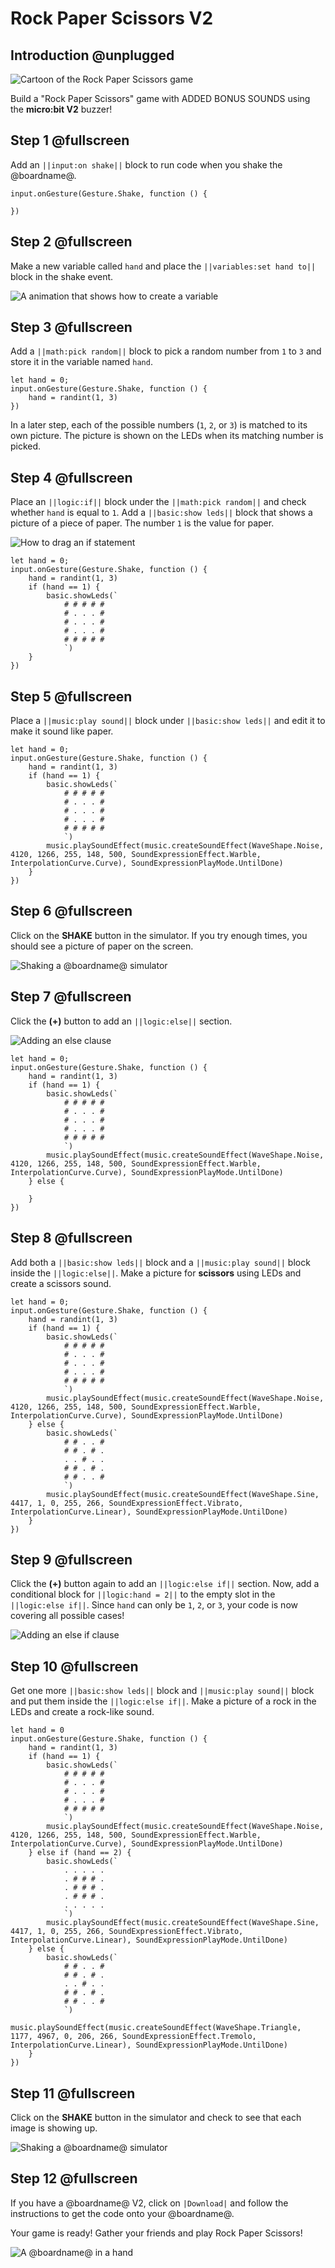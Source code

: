 # Rock Paper Scissors V2

## Introduction @unplugged

![Cartoon of the Rock Paper Scissors game](/static/mb/projects/a4-motion.png)

Build a "Rock Paper Scissors" game with ADDED BONUS SOUNDS using the **micro:bit V2** buzzer!

## Step 1 @fullscreen

Add an ``||input:on shake||`` block to run code when you shake the @boardname@.

```blocks
input.onGesture(Gesture.Shake, function () {

})
```

## Step 2 @fullscreen

Make a new variable called ``hand`` and place the ``||variables:set hand to||`` block in the shake event.

![A animation that shows how to create a variable](/static/mb/projects/rock-paper-scissors/newvar.gif)

## Step 3 @fullscreen

Add a ``||math:pick random||`` block to pick a random number from `1` to `3` and store it in the variable named ``hand``.

```blocks
let hand = 0;
input.onGesture(Gesture.Shake, function () {
    hand = randint(1, 3)
})
```

In a later step, each of the possible numbers (`1`, `2`, or `3`) is matched to its own picture. The picture is shown on the LEDs when its matching number is picked.

## Step 4 @fullscreen

Place an ``||logic:if||`` block under the ``||math:pick random||`` and check whether ``hand`` is equal to ``1``. Add a ``||basic:show leds||`` block that shows a picture of a piece of paper. The number `1` is the value for paper.

![How to drag an if statement](/static/mb/projects/rock-paper-scissors/if.gif)

```blocks
let hand = 0;
input.onGesture(Gesture.Shake, function () {
    hand = randint(1, 3)
    if (hand == 1) {
        basic.showLeds(`
            # # # # #
            # . . . #
            # . . . #
            # . . . #
            # # # # #
            `)
    }
})
```

## Step 5 @fullscreen

Place a ``||music:play sound||`` block under ``||basic:show leds||`` and edit it to make it sound like paper.

```blocks
let hand = 0;
input.onGesture(Gesture.Shake, function () {
    hand = randint(1, 3)
    if (hand == 1) {
        basic.showLeds(`
            # # # # #
            # . . . #
            # . . . #
            # . . . #
            # # # # #
            `)
        music.playSoundEffect(music.createSoundEffect(WaveShape.Noise, 4120, 1266, 255, 148, 500, SoundExpressionEffect.Warble, InterpolationCurve.Curve), SoundExpressionPlayMode.UntilDone)
    }
})
```

## Step 6 @fullscreen

Click on the **SHAKE** button in the simulator. If you try enough times, you should see a picture of paper on the screen.

![Shaking a @boardname@ simulator](/static/mb/projects/rock-paper-scissors/rpsshake.gif)


## Step 7 @fullscreen

Click the **(+)** button to add an ``||logic:else||`` section.

![Adding an else clause](/static/mb/projects/rock-paper-scissors/ifelse.gif)

```blocks
let hand = 0;
input.onGesture(Gesture.Shake, function () {
    hand = randint(1, 3)
    if (hand == 1) {
        basic.showLeds(`
            # # # # #
            # . . . #
            # . . . #
            # . . . #
            # # # # #
            `)
        music.playSoundEffect(music.createSoundEffect(WaveShape.Noise, 4120, 1266, 255, 148, 500, SoundExpressionEffect.Warble, InterpolationCurve.Curve), SoundExpressionPlayMode.UntilDone)
    } else {

    }
})
```

## Step 8 @fullscreen

Add both a ``||basic:show leds||`` block and a ``||music:play sound||`` block inside the ``||logic:else||``. Make a picture for **scissors** using LEDs and create a scissors sound.

```blocks
let hand = 0;
input.onGesture(Gesture.Shake, function () {
    hand = randint(1, 3)
    if (hand == 1) {
        basic.showLeds(`
            # # # # #
            # . . . #
            # . . . #
            # . . . #
            # # # # #
            `)
        music.playSoundEffect(music.createSoundEffect(WaveShape.Noise, 4120, 1266, 255, 148, 500, SoundExpressionEffect.Warble, InterpolationCurve.Curve), SoundExpressionPlayMode.UntilDone)
    } else {
        basic.showLeds(`
            # # . . #
            # # . # .
            . . # . .
            # # . # .
            # # . . #
            `)
        music.playSoundEffect(music.createSoundEffect(WaveShape.Sine, 4417, 1, 0, 255, 266, SoundExpressionEffect.Vibrato, InterpolationCurve.Linear), SoundExpressionPlayMode.UntilDone)
    }
})
```

## Step 9 @fullscreen

Click the **(+)** button again to add an ``||logic:else if||`` section. Now, add a conditional block for ``||logic:hand = 2||`` to the empty slot in the ``||logic:else if||``. Since ``hand`` can only be `1`, `2`, or `3`, your code is now covering all possible cases!

![Adding an else if clause](/static/mb/projects/rock-paper-scissors/ifelseif.gif)

## Step 10 @fullscreen

Get one more ``||basic:show leds||`` block and ``||music:play sound||`` block and put them inside the ``||logic:else if||``. Make a picture of a rock in the LEDs and create a rock-like sound.

```blocks
let hand = 0
input.onGesture(Gesture.Shake, function () {
    hand = randint(1, 3)
    if (hand == 1) {
        basic.showLeds(`
            # # # # #
            # . . . #
            # . . . #
            # . . . #
            # # # # #
            `)
        music.playSoundEffect(music.createSoundEffect(WaveShape.Noise, 4120, 1266, 255, 148, 500, SoundExpressionEffect.Warble, InterpolationCurve.Curve), SoundExpressionPlayMode.UntilDone)
    } else if (hand == 2) {
        basic.showLeds(`
            . . . . .
            . # # # .
            . # # # .
            . # # # .
            . . . . .
            `)
        music.playSoundEffect(music.createSoundEffect(WaveShape.Sine, 4417, 1, 0, 255, 266, SoundExpressionEffect.Vibrato, InterpolationCurve.Linear), SoundExpressionPlayMode.UntilDone)
    } else {
        basic.showLeds(`
            # # . . #
            # # . # .
            . . # . .
            # # . # .
            # # . . #
            `)
        music.playSoundEffect(music.createSoundEffect(WaveShape.Triangle, 1177, 4967, 0, 206, 266, SoundExpressionEffect.Tremolo, InterpolationCurve.Linear), SoundExpressionPlayMode.UntilDone)
    }
})
```

## Step 11 @fullscreen

Click on the **SHAKE** button in the simulator and check to see that each image is showing up.

![Shaking a @boardname@ simulator](/static/mb/projects/rock-paper-scissors/rpssim3.gif)

## Step 12 @fullscreen

If you have a @boardname@ V2, click on ``|Download|`` and follow the instructions to get the code
onto your @boardname@. 

Your game is ready! Gather your friends and play Rock Paper Scissors!

![A @boardname@ in a hand](/static/mb/projects/rock-paper-scissors/hand.jpg)
